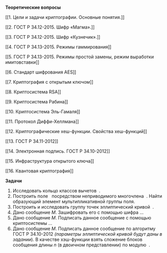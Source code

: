 **Теоретические вопросы**

[[1. Цели и задачи криптографии. Основные понятия.]]

[[2. ГОСТ Р 34.12-2015. Шифр «Магма».]]

[[3. ГОСТ Р 34.12-2015. Шифр «Кузнечик».]]

[[4. ГОСТ Р 34.13-2015. Режимы гаммирования]]

[[5. ГОСТ Р 34.13-2015. Режимы простой замены, режим выработки имитовставки]]

[[6. Стандарт шифрования AES]]

[[7. Криптография с открытым ключом]]

[[8. Криптосистема RSA]]

[[9. Криптосистема Рабина]]

[[10. Криптосистема Эль-Гамаля]]

[[11. Протокол Диффи-Хеллмана]]

[[12. Криптографические хеш-функции. Свойства хеш-функций]]

[[13. ГОСТ Р 34.11-2012]]

[[14. Электронная подпись. ГОСТ Р 34.10-2012]]

[[15. Инфраструктура открытого ключа]]

[[16. Квантовая криптография]]

  

**Задачи**
1. Исследовать кольцо классов вычетов  .
2. Построить поле   посредством неприводимого многочлена  . Найти образующий элемент мультипликативной группы поля.
3. Построить и исследовать группу точек эллиптический кривой  .
4. Дано сообщение _M_. Зашифровать его с помощью шифра ...
5. Дано сообщение _M_. Подписать данное сообщение с помощью криптосистемы ...
6. Дано сообщение _M_. Подписать данное сообщение по алгоритму ГОСТ Р 34.10-2012 _(параметры эллиптической кривой будут даны в задании_). В качестве хэш-функции взять сложение блоков сообщения длины _n_ (в двоичном представлении) по модулю  .